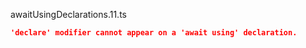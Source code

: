 awaitUsingDeclarations.11.ts
```json
'declare' modifier cannot appear on a 'await using' declaration.
```
